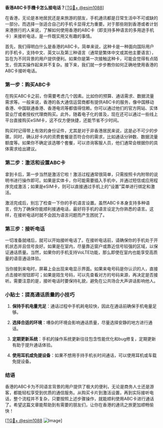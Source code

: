 **香港ABC卡手機卡怎么接电话？**[[TG💪+ @esim1088](https://t.me/s/esim1088)]

在香港，无论是本地居民还是来旅游的朋友，手机通讯都是日常生活中不可或缺的一部分。而选择一张适合自己的手机卡显得尤为重要。对于那些刚到香港或者计划来港旅行的人来说，了解如何使用香港的ABC卡（即支持多种语言的多用途手机卡）来接听电话，是一件既实用又有趣的事情。

首先，我们得明白什么是香港的ABC卡。简单来说，这种卡是一种面向国际用户的手机卡，支持中文、英文以及第三种语言（通常是繁体中文或其他主要语言），旨在为不同背景的用户提供便利。如果你是第一次接触这种卡，可能会觉得有点陌生，但其实操作起来并不复杂。接下来，我们就一步步教你如何正确地使用香港的ABC卡接听电话。

### 第一步：购买ABC卡

在购买ABC卡之前，你需要考虑几个因素。比如你的预算、通话需求、数据流量需求等。一般来说，香港的各大通信运营商都有提供ABC卡的服务，像中国移动香港、中国联通香港、香港电讯等都值得信赖。你可以通过他们的官方网站、实体营业厅或者授权代理商购买。此外，随着电子化的普及，现在还可以通过一些线上平台直接购买eSIM卡，这不仅方便快捷，还能节省不少时间。

购买时记得带上有效的身份证件，尤其是对于非香港居民来说，这是必不可少的步骤。同时，确认好卡内的资费套餐是否符合你的需求，比如通话分钟数、数据流量额度等。如果你不确定该选哪个套餐，可以咨询客服人员，他们通常会根据你的具体需求给出建议。

### 第二步：激活和设置ABC卡

拿到卡后，第一步当然是激活它啦！激活过程通常很简单，只需按照卡内附带的说明书进行操作即可。如果是实体卡，你可能需要插入手机中，并通过短信或应用程序完成激活；如果是eSIM卡，则可以直接通过手机上的“设置”菜单进行绑定和激活。

激活完成后，别忘了检查一下你的手机语言设置。虽然ABC卡本身支持多种语言，但为了确保你能顺利接通电话，最好将手机的语言设定为你熟悉的语言。这样，在接听电话时就不会因为语言问题而产生困扰了。

### 第三步：接听电话

一切准备就绪后，就可以开始接听电话了。在接听电话前，请确保你的手机处于开机状态并且信号良好。如果是在室内，尽量靠近窗户或靠近信号较强的区域，以保证通话质量。当然，如果你的手机支持VoLTE功能，那么即使在室内也能享受高质量的语音通话体验。

当你接到来电时，屏幕上会出现来电显示界面。如果来电号码是你认识的人，直接点击接听按钮即可；如果是陌生号码，可以先查看对方的号码来源，再决定是否接听。需要注意的是，接听电话时要保持礼貌，避免在公共场合大声讲话影响他人。

### 小贴士：提高通话质量的小技巧

1. **保持手机电量充足**：通话过程中手机耗电较快，因此在通话前确保手机电量足够。
   
2. **选择合适的环境**：嘈杂的环境会影响通话质量，尽量选择安静的地方进行通话。

3. **定期更新系统**：手机的操作系统更新往往包含性能优化和bug修复，定期更新有助于提升通话体验。

4. **使用耳机或免提设备**：如果不想用手持手机长时间通话，可以使用耳机或车载免提设备。

### 结语

香港的ABC卡为不同语言背景的用户提供了极大的便利，无论是商务人士还是游客，都能轻松享受到优质的通信服务。从购买卡片到激活设置，再到实际接听电话，整个流程并不复杂，只要按照上述步骤操作，就能顺利使用ABC卡进行通话了。希望这篇文章能帮助到有需要的朋友们，让你在香港的通讯之旅更加顺畅愉快！

[[TG💪+ @esim1088](https://t.me/s/esim1088) ![Image](https://i.postimg.cc/4NQfJmqS/Snipaste-2025-05-13-00-14-12.png)]